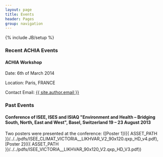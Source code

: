 ```yaml
---
layout: page
title: Events 
header: Pages
group: navigation
---
```

{% include JB/setup %}

### Recent ACHIA Events

#### ACHIA Workshop

Date: 6th of March 2014 

Location: Paris, FRANCE 

Contact Email: <a href="mailto:{{ site.author.email }}">{{ site.author.email }}</a>

### Past Events

#### Conference of ISEE, ISES and ISIAQ "Environment and Health – Bridging South, North, East and West", Basel, Switzerland 19 – 23 August 2013

Two posters were presented at the conference: 
([Poster 1]({{ ASSET_PATH }}/../../pdfs/ISEE_CLIMAT_VICTORIA__LIKHVAR_V2_90x120.qxp_HD_v4.pdf), 
[Poster 2]({{ ASSET_PATH }}/../../pdfs/ISEE_VICTORIA__LIKHVAR_90x120_V2.qxp_HD_V3.pdf))
